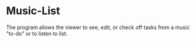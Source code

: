 # Music-List
The program allows the viewer to see, edit, or check off tasks from a music "to-do" or to listen to list.
